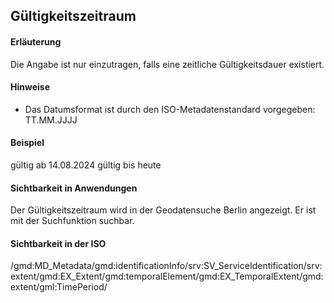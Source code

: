 ## Gültigkeitszeitraum

#### Erläuterung
Die Angabe ist nur einzutragen, falls eine zeitliche Gültigkeitsdauer existiert.

#### Hinweise
* Das Datumsformat ist durch den ISO-Metadatenstandard vorgegeben: TT.MM.JJJJ

#### Beispiel
gültig ab 14.08.2024
gültig bis heute

#### Sichtbarkeit in Anwendungen
Der Gültigkeitszeitraum wird in der Geodatensuche Berlin angezeigt. Er ist mit der Suchfunktion suchbar.

#### Sichtbarkeit in der ISO
/gmd:MD_Metadata/gmd:identificationInfo/srv:SV_ServiceIdentification/srv:extent/gmd:EX_Extent/gmd:temporalElement/gmd:EX_TemporalExtent/gmd:extent/gml:TimePeriod/
